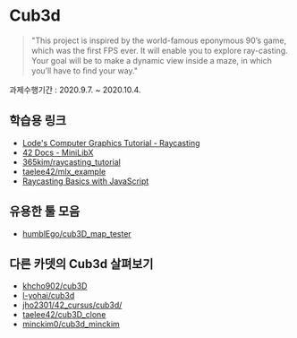 # Cub3d

> "This project is inspired by the world-famous eponymous 90’s game, which was the ﬁrst FPS ever. It will enable you to explore ray-casting. Your goal will be to make a dynamic view inside a maze, in which you’ll have to ﬁnd your way."

과제수행기간 : 2020.9.7. ~ 2020.10.4.

## 학습용 링크

- [Lode's Computer Graphics Tutorial - Raycasting](https://lodev.org/cgtutor/raycasting.html)
- [42 Docs - MiniLibX](https://harm-smits.github.io/42docs/libs/minilibx)
- [365kim/raycasting_tutorial](https://github.com/365kim/raycasting_tutorial)
- [taelee42/mlx_example](https://github.com/taelee42/mlx_example)
- [Raycasting Basics with JavaScript](https://courses.pikuma.com/courses/raycasting)

## 유용한 툴 모음

- [humblEgo/cub3D_map_tester](https://github.com/humblEgo/cub3D_map_tester)

## 다른 카뎃의 Cub3d 살펴보기

- [khcho902/cub3D](https://github.com/khcho902/cub3D)
- [l-yohai/cub3d](https://github.com/l-yohai/cub3d)
- [jho2301/42_cursus/cub3d/](https://github.com/jho2301/42_cursus/tree/master/cub3d)
- [taelee42/cub3D_clone](https://github.com/taelee42/cub3D_clone)
- [minckim0/cub3d_minckim](https://github.com/minckim0/cub3d_minckim)
